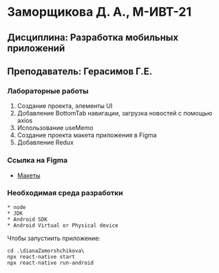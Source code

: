 # Заморщикова Д. А., М-ИВТ-21
## Дисциплина: Разработка мобильных приложений
## Преподаватель: Герасимов Г.Е.

### Лабораторные работы

1. Создание проекта, элементы UI
2. Добавление BottomTab навигации, загрузка новостей с помощью axios
3. Использование useMemo
4. Создание проекта макета приложения в Figma
5. Добавление Redux

### Сcылка на Figma
- [Макеты](https://www.figma.com/file/hJ52F0QBCEj5duEJOh7FEa/Untitled?node-id=0%3A1&t=GVWihq2Ha10jb9NV-0)

### Необходимая среда разработки
    * node
    * JDK
    * Android SDK
    * Android Virtual or Physical device
    
Чтобы запустиить приложение:
```
cd .\dianaZamorshchikova\  
npx react-native start
npx react-native run-android
```